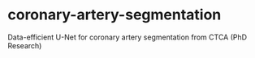 # coronary-artery-segmentation
 Data-efficient U-Net for coronary artery segmentation from CTCA (PhD Research)
